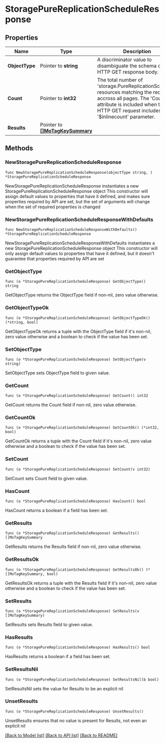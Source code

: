 # StoragePureReplicationScheduleResponse

## Properties

Name | Type | Description | Notes
------------ | ------------- | ------------- | -------------
**ObjectType** | Pointer to **string** | A discriminator value to disambiguate the schema of a HTTP GET response body. | 
**Count** | Pointer to **int32** | The total number of &#39;storage.PureReplicationSchedule&#39; resources matching the request, accross all pages. The &#39;Count&#39; attribute is included when the HTTP GET request includes the &#39;$inlinecount&#39; parameter. | [optional] 
**Results** | Pointer to [**[]MoTagKeySummary**](MoTagKeySummary.md) |  | [optional] 

## Methods

### NewStoragePureReplicationScheduleResponse

`func NewStoragePureReplicationScheduleResponse(objectType string, ) *StoragePureReplicationScheduleResponse`

NewStoragePureReplicationScheduleResponse instantiates a new StoragePureReplicationScheduleResponse object
This constructor will assign default values to properties that have it defined,
and makes sure properties required by API are set, but the set of arguments
will change when the set of required properties is changed

### NewStoragePureReplicationScheduleResponseWithDefaults

`func NewStoragePureReplicationScheduleResponseWithDefaults() *StoragePureReplicationScheduleResponse`

NewStoragePureReplicationScheduleResponseWithDefaults instantiates a new StoragePureReplicationScheduleResponse object
This constructor will only assign default values to properties that have it defined,
but it doesn't guarantee that properties required by API are set

### GetObjectType

`func (o *StoragePureReplicationScheduleResponse) GetObjectType() string`

GetObjectType returns the ObjectType field if non-nil, zero value otherwise.

### GetObjectTypeOk

`func (o *StoragePureReplicationScheduleResponse) GetObjectTypeOk() (*string, bool)`

GetObjectTypeOk returns a tuple with the ObjectType field if it's non-nil, zero value otherwise
and a boolean to check if the value has been set.

### SetObjectType

`func (o *StoragePureReplicationScheduleResponse) SetObjectType(v string)`

SetObjectType sets ObjectType field to given value.


### GetCount

`func (o *StoragePureReplicationScheduleResponse) GetCount() int32`

GetCount returns the Count field if non-nil, zero value otherwise.

### GetCountOk

`func (o *StoragePureReplicationScheduleResponse) GetCountOk() (*int32, bool)`

GetCountOk returns a tuple with the Count field if it's non-nil, zero value otherwise
and a boolean to check if the value has been set.

### SetCount

`func (o *StoragePureReplicationScheduleResponse) SetCount(v int32)`

SetCount sets Count field to given value.

### HasCount

`func (o *StoragePureReplicationScheduleResponse) HasCount() bool`

HasCount returns a boolean if a field has been set.

### GetResults

`func (o *StoragePureReplicationScheduleResponse) GetResults() []MoTagKeySummary`

GetResults returns the Results field if non-nil, zero value otherwise.

### GetResultsOk

`func (o *StoragePureReplicationScheduleResponse) GetResultsOk() (*[]MoTagKeySummary, bool)`

GetResultsOk returns a tuple with the Results field if it's non-nil, zero value otherwise
and a boolean to check if the value has been set.

### SetResults

`func (o *StoragePureReplicationScheduleResponse) SetResults(v []MoTagKeySummary)`

SetResults sets Results field to given value.

### HasResults

`func (o *StoragePureReplicationScheduleResponse) HasResults() bool`

HasResults returns a boolean if a field has been set.

### SetResultsNil

`func (o *StoragePureReplicationScheduleResponse) SetResultsNil(b bool)`

 SetResultsNil sets the value for Results to be an explicit nil

### UnsetResults
`func (o *StoragePureReplicationScheduleResponse) UnsetResults()`

UnsetResults ensures that no value is present for Results, not even an explicit nil

[[Back to Model list]](../README.md#documentation-for-models) [[Back to API list]](../README.md#documentation-for-api-endpoints) [[Back to README]](../README.md)


